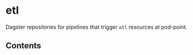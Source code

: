 # etl

Dagster repositories for pipelines that trigger ``etl`` resources at pod-point.

## Contents
